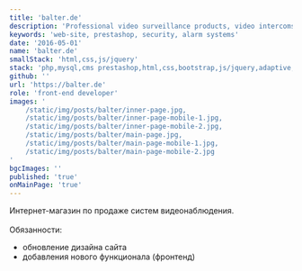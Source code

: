 ```yaml
---
title: 'balter.de'
description: 'Professional video surveillance products, video intercoms and alarm systems.'
keywords: 'web-site, prestashop, security, alarm systems'
date: '2016-05-01'
name: 'balter.de'
smallStack: 'html,css,js/jquery'
stack: 'php,mysql,cms prestashop,html,css,bootstrap,js/jquery,adaptive,responsive,github,git'
github: ''
url: 'https://balter.de'
role: 'front-end developer'
images: '
    /static/img/posts/balter/inner-page.jpg,
    /static/img/posts/balter/inner-page-mobile-1.jpg,
    /static/img/posts/balter/inner-page-mobile-2.jpg,
    /static/img/posts/balter/main-page.jpg,
    /static/img/posts/balter/main-page-mobile-1.jpg,
    /static/img/posts/balter/main-page-mobile-2.jpg
'
bgcImages: ''
published: 'true'
onMainPage: 'true'
---
```

Интернет-магазин по продаже систем видеонаблюдения.
<br>
<br>
Обязанности:
- обновление дизайна сайта
- добавления нового функционала (фронтенд)